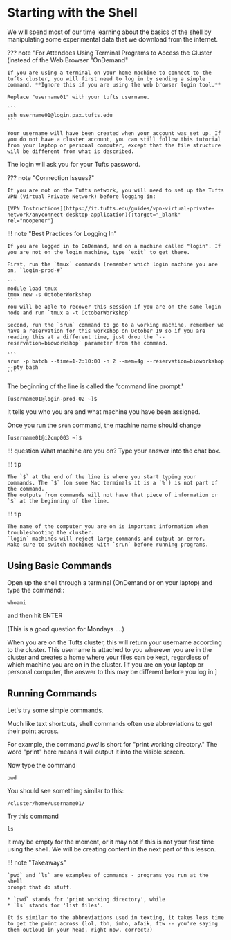 
# Starting with the Shell

We will spend most of our time learning about the basics of the shell by manipulating some experimental data that we download from the internet.

??? note "For Attendees Using Terminal Programs to Access the Cluster (instead of the Web Browser "OnDemand"

    If you are using a terminal on your home machine to connect to the tufts cluster, you will first need to log in by sending a simple command. **Ignore this if you are using the web browser login tool.**

    Replace "username01" with your tufts username.

    ```
    ssh username01@login.pax.tufts.edu
    ```

    Your username will have been created when your account was set up. If you do not have a cluster account, you can still follow this tutorial from your laptop or personal computer, except that the file structure will be different from what is described.

The login will ask you for your Tufts password.

??? note "Connection Issues?"

    If you are not on the Tufts network, you will need to set up the Tufts VPN (Virtual Private Network) before logging in:

    [VPN Instructions](https://it.tufts.edu/guides/vpn-virtual-private-network/anyconnect-desktop-application){:target="_blank" rel="noopener"}



!!! note "Best Practices for Logging In"

    If you are logged in to OnDemand, and on a machine called "login". If you are not on the login machine, type `exit` to get there.
    
    First, run the `tmux` commands (remember which login machine you are on, `login-prod-#`
    
    ```
    module load tmux
    tmux new -s OctoberWorkshop
    ```
    You will be able to recover this session if you are on the same login node and run `tmux a -t OctoberWorkshop`
    
    Second, run the `srun` command to go to a working machine, remember we have a reservation for this workshop on October 19 so if you are reading this at a different time, just drop the `--reservation=bioworkshop` parameter from the command.
    
    ```
    srun -p batch --time=1-2:10:00 -n 2 --mem=4g --reservation=bioworkshop --pty bash
    ```
The beginning of the line is called the 'command line prompt.'

```
[username01@login-prod-02 ~]$
```
It tells you who you are and what machine you have been assigned.

Once you run the `srun` command, the machine name should change

```
[username01@i2cmp003 ~]$
```

!!! question
    What machine are you on? Type your answer into the chat box.


!!! tip

    The `$` at the end of the line is where you start typing your commands. The `$` (on some Mac terminals it is a `%`) is not part of the command.
    The outputs from commands will not have that piece of information or `$` at the beginning of the line.


!!! tip

    The name of the computer you are on is important informatiom when troubleshooting the cluster. 
    `login` machines will reject large commands and output an error. 
    Make sure to switch machines with `srun` before running programs. 


## Using Basic Commands

Open up the shell through a terminal (OnDemand or on your laptop) and type the command::

```
whoami
```

and then hit ENTER 

(This is a good question for Mondays ....)

When you are on the Tufts cluster, this will return your username according to the cluster. This username is attached to you wherever you are in the cluster and creates a home where your files can be kept, regardless of which machine you are on in the cluster. [If you are on your laptop or personal computer, the answer to this may be different before you log in.]


## Running Commands

Let's try some simple commands.

Much like text shortcuts, shell commands often use abbreviations to get their point across.

For example, the command *pwd* is short for "print working directory." The word "print" here means it will output it into the visible screen.

Now type the command

```
pwd
```

You should see something similar to this:

```
/cluster/home/username01/
```

Try this command

```
ls
```

It may be empty for the moment, or it may not if this is not your first time using the shell. We will be creating content in the next part of this lesson.


!!! note "Takeaways"


    `pwd` and `ls` are examples of commands - programs you run at the shell
    prompt that do stuff. 

    * `pwd` stands for 'print working directory', while
    * `ls` stands for 'list files'. 

    It is similar to the abbreviations used in texting, it takes less time to get the point across (lol, tbh, imho, afaik, ftw -- you're saying them outloud in your head, right now, correct?)
